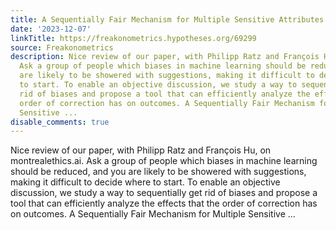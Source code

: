 ```yaml
---
title: A Sequentially Fair Mechanism for Multiple Sensitive Attributes
date: '2023-12-07'
linkTitle: https://freakonometrics.hypotheses.org/69299
source: Freakonometrics
description: Nice review of our paper, with Philipp Ratz and François Hu, on montrealethics.ai.
  Ask a group of people which biases in machine learning should be reduced, and you
  are likely to be showered with suggestions, making it difficult to decide where
  to start. To enable an objective discussion, we study a way to sequentially get
  rid of biases and propose a tool that can efficiently analyze the effects that the
  order of correction has on outcomes. A Sequentially Fair Mechanism for Multiple
  Sensitive ...
disable_comments: true
---
```

Nice review of our paper, with Philipp Ratz and François Hu, on montrealethics.ai. Ask a group of people which biases in machine learning should be reduced, and you are likely to be showered with suggestions, making it difficult to decide where to start. To enable an objective discussion, we study a way to sequentially get rid of biases and propose a tool that can efficiently analyze the effects that the order of correction has on outcomes. A Sequentially Fair Mechanism for Multiple Sensitive ...